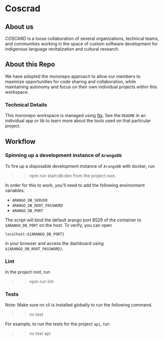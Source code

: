 # Coscrad

## About us

_COSCARD_ is a loose collaboration of several organizations, technical teams, and communities working in the space of custom software development for indigenous language revitalization and cultural research.

<!-- TODO List member organizations \ projects -->

## About this Repo

We have adopted the monorepo approach to allow our members to maximize opportunities for code sharing and collaboration, while maintaining autonomy and focus on their own individual projects within this workspace.

### Technical Details

This monorepo workspace is managed using [Nx](https://nx.dev). See the `README` in an individual app or lib to learn more about the tools used on that particular project.

## Workflow

### Spinning up a development instance of `ArangoDb`

To fire up a disposable development instance of `ArangoDB` with docker, run

> > npm run start:db:dev
> > from the project root.

In order for this to work, you'll need to add the following environment variables:

- `ARANGO_DB_SERVER`
- `ARANGO_DB_ROOT_PASSWORD`
- `ARANGO_DB_PORT`

The script will bind the default arango port 8529 of the container to `$ARANGO_DB_PORT` on the host. To verify, you can open

```
localhost:${ARANGO_DB_PORT}
```

in your browser and access the dashboard using `${ARANGO_DB_ROOT_PASSWORD}`.

### Lint

In the project root, run

> > npm run lint

### Tests

Note: Make sure nx cli is installed globally to run the following command.

> > nx test <project-name>

For example, to run the tests for the project `api`, run

> > nx test api

<!-- TODO Add License info \ choose open source license -->

<!-- TODO Add getting started -->

<!-- TODO Add build instructions -->
